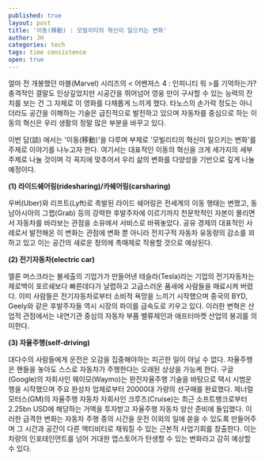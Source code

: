 ```yaml
---
published: true
layout: post
title: '이동(移動) : 모빌리티의 혁신이 일으키는 변화'
author: JH
categories: tech
tags: time consistence
open: true
---
```


얼마 전 개봉했던 마블(Marvel) 시리즈의 < 어벤져스 4 : 인피니티 워 >를 기억하는가? 충격적인 결말도 인상깊었지만 시공간을 뛰어넘어 영웅 만이 구사할 수 있는 능력의 잔치를 보는 건 그 자체로 이 영화를 다채롭게 느끼게 했다.
타노스의 손가락 정도는 아니더라도 공간을 이해하는 기술은 급진적으로 발전하고 있으며 자동차를 중심으로 하는 이동의 혁신은 우리 생활의 정말 많은 부분을 바꾸고 있다.

이번 담(談) 에서는 '이동(移動)'을 다루며 부제로 '모빌리티의 혁신이 일으키는 변화'를 주제로 이야기를 나누고자 한다. 여기서는 대표적인 이동의 혁신을 크게 세가지의 세부 주제로 나눌 것이며 각 꼭지에 맞추어서 우리 삶의 변화를 다양성을 기반으로 깊게 나눌 예정이다.


**(1) 라이드쉐어링(ridesharing)/카쉐어링(carsharing)**

우버(Uber)와 리프트(Lyft)로 촉발된 라이드 쉐어링은 전세계의 이동 행태는 변했고, 동남아시아의 그랩(Grab) 등의 강력한 후발주자에 이르기까지 천문학적인 자본이 몰리면서 자동차를 바라보는 관점을 소유에서 서비스로 바꿔놓았다. 공유 경제의 대표적인 사례로서 발전해온 이 변화는 관점에 변화 뿐 아니라 전지구적 자동차 유동량의 감소를 꾀하고 있고 이는 공간의 새로운 정의에 촉매제로 작용할 것으로 예상된다.


**(2) 전기자동차(electric car)**

엘론 머스크라는 불세출의 기업가가 만들어낸 테슬라(Tesla)라는 기업의 전기자동차는 제로백이 포르쉐보다 빠른데다가 날렵하고 고급스러운 품새에 사람들을 매료시켜 버렸다. 이미 사람들은 전기자동차로부터 소비적 욕망을 느끼기 시작했으며 중국의 BYD, Geely와 같은 후발주자들 역시 시장의 파이를 급속도로 키우고 있다. 이러한 변혁은 산업적 관점에서는 내연기관 중심의 자동차 부품 밸류체인과 애프터마켓 산업의 붕괴를 의미한다.


**(3) 자율주행(self-driving)**

대다수의 사람들에게 운전은 오감을 집중해야하는 피곤한 일이 아닐 수 없다. 자율주행은 핸들을 놓아도 스스로 자동차가 주행한다는 오래된 상상을 가능케 한다. 구글(Google)의 자회사인 웨이모(Waymo)는 완전자율주행 기술을 바탕으로 택시 시범운행을 시작했으며 주요 완성차 업체로부터 20000대 가량의 선구매를 완료했다. 제너럴 모터스(GM)의 자율주행 자동차 자회사인 크루즈(Cruise)는 최근 소프트뱅크로부터 2.25bn USD에 해당하는 거액을 투자받고 자율주행 자동차 양산 준비에 돌입했다.
이러한 급격한 변화는 자동차 주행 중의 시간을 운전 이외의 일에 쏟을 수 있도록 만들어주며 그 시간과 공간이 다른 액티비티로 채워질 수 있는 근본적 사업기회를 창출한다. 이는 차량의 인포테인먼트를 넘어 거대한 앱스토어가 탄생할 수 있는 변화라고 감히 예상할 수 있다.
